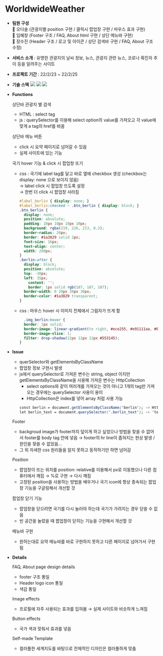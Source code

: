 # WorldwideWeather
* **팀원 구성**<br>
:mushroom: 오다솔 (관광지별 position 구현 / 클릭시 팝업창 구현 / 마우스 효과 구현)<br>
:deciduous_tree: 임혜창 (Footer 구조 / FAQ, About html 구현 / 상단 메뉴바 구현)<br>
:tulip: 장수진 (Header 구조 / 로고 및 아이콘 / 상단 검색바 구현 / FAQ, About 구조 수정)

* **서비스 소개** : 유명한 관광지의 날씨 정보, 뉴스, 관광지 관련 뉴스, 코로나 확진자 추이 등을 알려주는 사이트

* **프로젝트 기간** : 22/2/23 ~ 22/2/25

* **기술 스택**
<img src="https://img.shields.io/badge/HTML-E34F26?style=flat-square&logo=HTML5&logoColor=white"/> <img src="https://img.shields.io/badge/CSS-1572B6?style=flat-square&logo=CSS3&logoColor=white"/> <img src="https://img.shields.io/badge/JavaScript-F7DF1E?style=flat-square&logo=JavaScript&logoColor=white"/></a>

* **Functions**

  상단바 관광지 별 검색
  - HTML : select tag
  - js : querySelector를 이용해 select option의 value를 가져오고 각 value에 맞게 a tag의 href를 바꿈

  상단바 메뉴 버튼
  - click 시 요약 페이지로 넘어갈 수 있음
  - 실제 사이트에 있는 기능

  국기 hover 기능 & click 시 팝업창 뜨기
  - css : 국기에 label tag를 달고 바로 옆에 checkbox 생성 (checkbox는 display: none 으로 보이지 않음)<br>
    → label click 시 팝업창 뜨도록 설정<br>
    → 한번 더 click 시 팝업창 사라짐
    ```CSS
    #label_berlin { display: none; }
    #label_berlin:checked ~ .btn_berlin { display: block; } 
    .btn_berlin { 
      display: none;
      position: absolute; 
      padding: 10px 10px 10px 10px;     
      background: rgba(219, 226, 213, 0.2);
      border-radius: 20px;
      border: #1a3829 solid 2px;
      font-size: 16px;
      text-align: center;
      width: 200px;    
    }
    .berlin:after {
      display: block;
      position: absolute;
      top: -30px; 
      left: 35px;
        content: '';
        border: 1px solid rgb(187, 187, 187);
      border-width: 0 20px 30px 30px;
      border-color: #1a3829 transparent;       
    }
    ```
    
   - css : 마우스 hover 시 이미지 전체에서 그림자가 뜨게 함
      ```CSS
        .img_berlin:hover {
        border: 2px solid;
        border-image: linear-gradient(to right, #ece255, #e91111aa, #0d0d0eaa);
        border-image-slice: 1;
        filter: drop-shadow(12px 12px 12px #553145);
      }
      ```
* **Issue**
  - querSelector와 getElementsByClassName
  - 팝업창 정보 구현시 발생
  - js에서 querySelector로 가져온 변수는 string, object 이지만 getElementsByClassName을 사용해 가져온 변수는 HttpCollection
    - select options와 같이 여러개를 가져오는 것이 아니고 1개의 tag만 가져오는 경우에는 querySelector 사용이 용이
    - HttpCollection은 index를 넣어 array 처럼 사용 가능
    ```CSS
    const berlin = document.getElementsByClassName('berlin'); -> HttpCollection [berlin_wea, berlin_covid, berlin_news..]
    let berlin_text = document.querySelector('.berlin_text'); -> 'text'
    ```
   Footer
    - backgroud image가 footer까지 덮이게 하고 싶었으나 방법을 찾을 수 없어서 footer를 body tag 안에 넣음
    → footer의 hr line이 좁혀지는 현상 발생 / 원인을 찾을 수 없었음...
    - 그 외 자세한 css 원리들을 알지 못하고 동작하기만 하면 넘어감

   Position
    - 팝업창이 뜨는 위치를 position: relative를 이용해서 px로 이동했으나 다른 컴퓨터에서 깨짐
    → %로 구현 → 다시 깨짐
    - 고정된 position을 사용하는 방법을 배우거나 국기 icon에 항상 종속되는 팝업창 기능을 구글링해서 개선할 것

  팝업창 닫기 기능
  - 팝업창을 닫으려면 국기를 다시 눌러야 하는데 국기가 가려지는 경우 닫을 수 없음
  - 빈 공간을 눌렀을 때 팝업창이 닫히는 기능을 구현해서 개선할 것

  메뉴바 구현
  - 원하는대로 요약 메뉴바를 바로 구현하지 못하고 다른 페이지로 넘어가서 구현됨

* **Details**

  FAQ, About page design details
  - footer 구조 통일
  - Header logo icon 통일
  - 색감 통일

  Image effects
  - 프로필에 자주 사용되는 효과를 입혀봄 → 실제 사이트와 비슷하게 느껴짐

  Button effects
  - 국가 색과 맞춰서 효과를 넣음
  
  Self-made Template
  - 컬러풀한 세계지도를 바탕으로 전체적인 디자인은 컬러풀하게 맞춤
    

    




